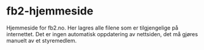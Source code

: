 # fb2-hjemmeside

Hjemmeside for fb2.no. Her lagres alle filene som er tilgjengelige på internettet. Det er ingen automatisk oppdatering av nettsiden, det må gjøres manuelt av et styremedlem.